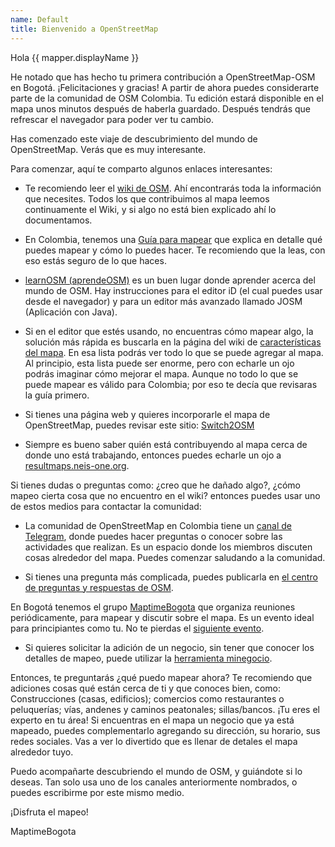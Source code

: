 ```yaml
---
name: Default
title: Bienvenido a OpenStreetMap
---
```


Hola {{ mapper.displayName }}

He notado que has hecho tu primera contribución a OpenStreetMap-OSM en Bogotá.
¡Felicitaciones y gracias!
A partir de ahora puedes considerarte parte de la comunidad de OSM Colombia.
Tu edición estará disponible en el mapa unos minutos después de haberla guardado.
Después tendrás que refrescar el navegador para poder ver tu cambio.

Has comenzado este viaje de descubrimiento del mundo de OpenStreetMap.
Verás que es muy interesante.

Para comenzar, aquí te comparto algunos enlaces interesantes:

* Te recomiendo leer el [wiki de OSM](https://wiki.openstreetmap.org/wiki/ES:P%C3%A1gina_principal).
Ahí encontrarás toda la información que necesites.
Todos los que contribuimos al mapa leemos continuamente el Wiki, y si algo no está bien explicado ahí lo documentamos. 

* En Colombia, tenemos una [Guía para mapear](https://wiki.openstreetmap.org/wiki/ES:Colombia/Gu%C3%ADa_para_mapear) que explica en detalle qué puedes mapear y cómo lo puedes hacer.
Te recomiendo que la leas, con eso estás seguro de lo que haces.

* [learnOSM (aprendeOSM)](https://learnosm.org/es/) es un buen lugar donde aprender acerca del mundo de OSM.
Hay instrucciones para el editor iD (el cual puedes usar desde el navegador) y para un editor más avanzado llamado JOSM (Aplicación con Java).

* Si en el editor que estés usando, no encuentras cómo mapear algo, la solución más rápida es buscarla en la página del wiki de [características del mapa](https://wiki.openstreetmap.org/wiki/ES:Caracter%C3%ADsticas_del_mapa).
En esa lista podrás ver todo lo que se puede agregar al mapa.
Al principio, esta lista puede ser enorme, pero con echarle un ojo podrás imaginar cómo mejorar el mapa.
Aunque no todo lo que se puede mapear es válido para Colombia; por eso te decía que revisaras la guía primero.

* Si tienes una página web y quieres incorporarle el mapa de OpenStreetMap, puedes revisar este sitio: [Switch2OSM](https://switch2osm.org/)

* Siempre es bueno saber quién está contribuyendo al mapa cerca de donde uno está trabajando, entonces puedes echarle un ojo a [resultmaps.neis-one.org](https://resultmaps.neis-one.org/).

Si tienes dudas o preguntas como:
¿creo que he dañado algo?, ¿cómo mapeo cierta cosa que no encuentro en el wiki? entonces puedes usar uno de estos medios para contactar la comunidad:

* La comunidad de OpenStreetMap en Colombia tiene un [canal de Telegram](https://telegram.me/osmco), donde puedes hacer preguntas o conocer sobre las actividades que realizan.
Es un espacio donde los miembros discuten cosas alrededor del mapa.
Puedes comenzar saludando a la comunidad.

* Si tienes una pregunta más complicada, puedes publicarla en [el centro de preguntas y respuestas de OSM](https://help.openstreetmap.org).

En Bogotá tenemos el grupo [MaptimeBogota](https://maptime.io/bogota/) que organiza reuniones periódicamente, para mapear y discutir sobre el mapa.
Es un evento ideal para principiantes como tu.
No te pierdas el [siguiente evento](https://www.meetup.com/maptime-bogota-colombia-osm/).

* Si quieres solicitar la adición de un negocio, sin tener que conocer los detalles de mapeo, puede utilizar la [herramienta minegocio](https://maptimebogota.github.io/minegocio/).

Entonces, te preguntarás ¿qué puedo mapear ahora?
Te recomiendo que adiciones cosas qué están cerca de ti y que conoces bien, como:
Construcciones (casas, edificios); comercios como restaurantes o peluquerías; vías, andenes y caminos peatonales; sillas/bancos.
¡Tu eres el experto en tu área!
Si encuentras en el mapa un negocio que ya está mapeado, puedes complementarlo agregando su dirección, su horario, sus redes sociales. 
Vas a ver lo divertido que es llenar de detales el mapa alrededor tuyo.

Puedo acompañarte descubriendo el mundo de OSM, y guiándote si lo deseas.
Tan solo usa uno de los canales anteriormente nombrados, o puedes escribirme por este mismo medio.


¡Disfruta el mapeo!



MaptimeBogota
